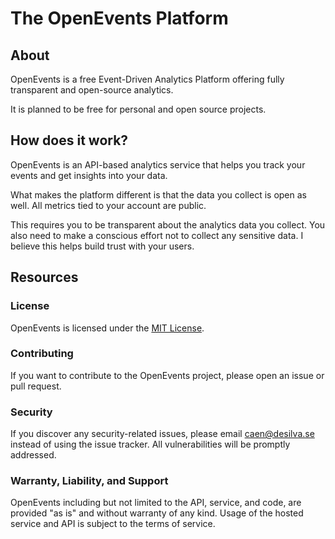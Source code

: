 # The OpenEvents Platform

## About
OpenEvents is a free Event-Driven Analytics Platform offering fully transparent and open-source analytics.

It is planned to be free for personal and open source projects.

## How does it work?
OpenEvents is an API-based analytics service that helps you track your events and get insights into your data.

What makes the platform different is that the data you collect is open as well. All metrics tied to your account are public.

This requires you to be transparent about the analytics data you collect. You also need to make a conscious effort not to collect any sensitive data. I believe this helps build trust with your users.

## Resources

### License
OpenEvents is licensed under the [MIT License](https://opensource.org/licenses/MIT).

### Contributing
If you want to contribute to the OpenEvents project, please open an issue or pull request.

### Security
If you discover any security-related issues, please email caen@desilva.se instead of using the issue tracker. All vulnerabilities will be promptly addressed.

### Warranty, Liability, and Support
OpenEvents including but not limited to the API, service, and code, are provided "as is" and without warranty of any kind. Usage of the hosted service and API is subject to the terms of service.